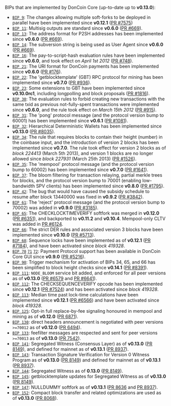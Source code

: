 BIPs that are implemented by DonCoin Core (up-to-date up to **v0.13.0**):

* [`BIP 9`](https://github.com/doncoin/bips/blob/master/bip-0009.mediawiki): The changes allowing multiple soft-forks to be deployed in parallel have been implemented since **v0.12.1**  ([PR #7575](https://github.com/doncoin-project/doncoin-core/pull/7575))
* [`BIP 11`](https://github.com/doncoin/bips/blob/master/bip-0011.mediawiki): Multisig outputs are standard since **v0.6.0** ([PR #669](https://github.com/doncoin-project/doncoin-core/pull/669)).
* [`BIP 13`](https://github.com/doncoin/bips/blob/master/bip-0013.mediawiki): The address format for P2SH addresses has been implemented since **v0.6.0** ([PR #669](https://github.com/doncoin-project/doncoin-core/pull/669)).
* [`BIP 14`](https://github.com/doncoin/bips/blob/master/bip-0014.mediawiki): The subversion string is being used as User Agent since **v0.6.0** ([PR #669](https://github.com/doncoin-project/doncoin-core/pull/669)).
* [`BIP 16`](https://github.com/doncoin/bips/blob/master/bip-0016.mediawiki): The pay-to-script-hash evaluation rules have been implemented since **v0.6.0**, and took effect on *April 1st 2012* ([PR #748](https://github.com/doncoin-project/doncoin-core/pull/748)).
* [`BIP 21`](https://github.com/doncoin/bips/blob/master/bip-0021.mediawiki): The URI format for DonCoin payments has been implemented since **v0.6.0** ([PR #176](https://github.com/doncoin-project/doncoin-core/pull/176)).
* [`BIP 22`](https://github.com/doncoin/bips/blob/master/bip-0022.mediawiki): The 'getblocktemplate' (GBT) RPC protocol for mining has been implemented since **v0.7.0** ([PR #936](https://github.com/doncoin-project/doncoin-core/pull/936)).
* [`BIP 23`](https://github.com/doncoin/bips/blob/master/bip-0023.mediawiki): Some extensions to GBT have been implemented since **v0.10.0rc1**, including longpolling and block proposals ([PR #1816](https://github.com/doncoin-project/doncoin-core/pull/1816)).
* [`BIP 30`](https://github.com/doncoin/bips/blob/master/bip-0030.mediawiki): The evaluation rules to forbid creating new transactions with the same txid as previous not-fully-spent transactions were implemented since **v0.6.0**, and the rule took effect on *March 15th 2012* ([PR #915](https://github.com/doncoin-project/doncoin-core/pull/915)).
* [`BIP 31`](https://github.com/doncoin/bips/blob/master/bip-0031.mediawiki): The 'pong' protocol message (and the protocol version bump to 60001) has been implemented since **v0.6.1** ([PR #1081](https://github.com/doncoin-project/doncoin-core/pull/1081)).
* [`BIP 32`](https://github.com/doncoin/bips/blob/master/bip-0032.mediawiki): Hierarchical Deterministic Wallets has been implemented since **v0.13.0** ([PR #8035](https://github.com/doncoin-project/doncoin-core/pull/8035)).
* [`BIP 34`](https://github.com/doncoin/bips/blob/master/bip-0034.mediawiki): The rule that requires blocks to contain their height (number) in the coinbase input, and the introduction of version 2 blocks has been implemented since **v0.7.0**. The rule took effect for version 2 blocks as of *block 224413* (March 5th 2013), and version 1 blocks are no longer allowed since *block 227931* (March 25th 2013) ([PR #1526](https://github.com/doncoin-project/doncoin-core/pull/1526)).
* [`BIP 35`](https://github.com/doncoin/bips/blob/master/bip-0035.mediawiki): The 'mempool' protocol message (and the protocol version bump to 60002) has been implemented since **v0.7.0** ([PR #1641](https://github.com/doncoin-project/doncoin-core/pull/1641)).
* [`BIP 37`](https://github.com/doncoin/bips/blob/master/bip-0037.mediawiki): The bloom filtering for transaction relaying, partial merkle trees for blocks, and the protocol version bump to 70001 (enabling low-bandwidth SPV clients) has been implemented since **v0.8.0** ([PR #1795](https://github.com/doncoin-project/doncoin-core/pull/1795)).
* [`BIP 42`](https://github.com/doncoin/bips/blob/master/bip-0042.mediawiki): The bug that would have caused the subsidy schedule to resume after block 13440000 was fixed in **v0.9.2** ([PR #3842](https://github.com/doncoin-project/doncoin-core/pull/3842)).
* [`BIP 61`](https://github.com/doncoin/bips/blob/master/bip-0061.mediawiki): The 'reject' protocol message (and the protocol version bump to 70002) was added in **v0.9.0** ([PR #3185](https://github.com/doncoin-project/doncoin-core/pull/3185)).
* [`BIP 65`](https://github.com/doncoin/bips/blob/master/bip-0065.mediawiki): The CHECKLOCKTIMEVERIFY softfork was merged in **v0.12.0** ([PR #6351](https://github.com/doncoin-project/doncoin-core/pull/6351)), and backported to **v0.11.2** and **v0.10.4**. Mempool-only CLTV was added in [PR #6124](https://github.com/doncoin-project/doncoin-core/pull/6124).
* [`BIP 66`](https://github.com/doncoin/bips/blob/master/bip-0066.mediawiki): The strict DER rules and associated version 3 blocks have been implemented since **v0.10.0** ([PR #5713](https://github.com/doncoin-project/doncoin-core/pull/5713)).
* [`BIP 68`](https://github.com/doncoin/bips/blob/master/bip-0068.mediawiki): Sequence locks have been implemented as of **v0.12.1**  ([PR #7184](https://github.com/doncoin-project/doncoin-core/pull/7184)), and have been activated since *block 419328*.
* [`BIP 70`](https://github.com/doncoin/bips/blob/master/bip-0070.mediawiki) [`71`](https://github.com/doncoin/bips/blob/master/bip-0071.mediawiki) [`72`](https://github.com/doncoin/bips/blob/master/bip-0072.mediawiki): Payment Protocol support has been available in DonCoin Core GUI since **v0.9.0** ([PR #5216](https://github.com/doncoin-project/doncoin-core/pull/5216)).
* [`BIP 90`](https://github.com/doncoin/bips/blob/master/bip-0090.mediawiki): Trigger mechanism for activation of BIPs 34, 65, and 66 has been simplified to block height checks since **v0.14.1** ([PR #8391](https://github.com/doncoin-project/doncoin-core/pull/8391)).
* [`BIP 111`](https://github.com/doncoin/bips/blob/master/bip-0111.mediawiki): `NODE_BLOOM` service bit added, and enforced for all peer versions as of **v0.13.0** ([PR #6579](https://github.com/doncoin-project/doncoin-core/pull/6579) and [PR #6641](https://github.com/doncoin-project/doncoin-core/pull/6641)).
* [`BIP 112`](https://github.com/doncoin/bips/blob/master/bip-0112.mediawiki): The CHECKSEQUENCEVERIFY opcode has been implemented since **v0.12.1** ([PR #7524](https://github.com/doncoin-project/doncoin-core/pull/7524)) and has been activated since *block 419328*.
* [`BIP 113`](https://github.com/doncoin/bips/blob/master/bip-0113.mediawiki): Median time past lock-time calculations have been implemented since **v0.12.1** ([PR #6566](https://github.com/doncoin-project/doncoin-core/pull/6566)) and have been activated since *block 419328*.
* [`BIP 125`](https://github.com/doncoin/bips/blob/master/bip-0125.mediawiki): Opt-in full replace-by-fee signaling honoured in mempool and mining as of **v0.12.0** ([PR 6871](https://github.com/doncoin-project/doncoin-core/pull/6871)).
* [`BIP 130`](https://github.com/doncoin/bips/blob/master/bip-0130.mediawiki): direct headers announcement is negotiated with peer versions `>=70012` as of **v0.12.0** ([PR 6494](https://github.com/doncoin-project/doncoin-core/pull/6494)).
* [`BIP 133`](https://github.com/doncoin/bips/blob/master/bip-0133.mediawiki): feefilter messages are respected and sent for peer versions `>=70013` as of **v0.13.0** ([PR 7542](https://github.com/doncoin-project/doncoin-core/pull/7542)).
* [`BIP 141`](https://github.com/doncoin/bips/blob/master/bip-0141.mediawiki): Segregated Witness (Consensus Layer) as of **v0.13.0** ([PR 8149](https://github.com/doncoin-project/doncoin-core/pull/8149)), and defined for mainnet as of **v0.13.1** ([PR 8937](https://github.com/doncoin-project/doncoin-core/pull/8937)).
* [`BIP 143`](https://github.com/doncoin/bips/blob/master/bip-0143.mediawiki): Transaction Signature Verification for Version 0 Witness Program as of **v0.13.0** ([PR 8149](https://github.com/doncoin-project/doncoin-core/pull/8149)) and defined for mainnet as of **v0.13.1** ([PR 8937](https://github.com/doncoin-project/doncoin-core/pull/8937)).
* [`BIP 144`](https://github.com/doncoin/bips/blob/master/bip-0144.mediawiki): Segregated Witness as of **0.13.0** ([PR 8149](https://github.com/doncoin-project/doncoin-core/pull/8149)).
* [`BIP 145`](https://github.com/doncoin/bips/blob/master/bip-0145.mediawiki): getblocktemplate updates for Segregated Witness as of **v0.13.0** ([PR 8149](https://github.com/doncoin-project/doncoin-core/pull/8149)).
* [`BIP 147`](https://github.com/doncoin/bips/blob/master/bip-0147.mediawiki): NULLDUMMY softfork as of **v0.13.1** ([PR 8636](https://github.com/doncoin-project/doncoin-core/pull/8636) and [PR 8937](https://github.com/doncoin-project/doncoin-core/pull/8937)).
* [`BIP 152`](https://github.com/doncoin/bips/blob/master/bip-0152.mediawiki): Compact block transfer and related optimizations are used as of **v0.13.0** ([PR 8068](https://github.com/doncoin-project/doncoin-core/pull/8068)).
